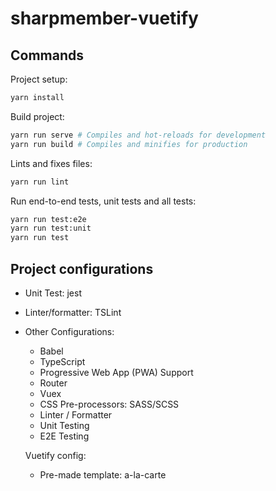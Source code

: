 # sharpmember-vuetify

## Commands

Project setup:

```bash
yarn install
```

Build project:

```bash
yarn run serve # Compiles and hot-reloads for development
yarn run build # Compiles and minifies for production
```

Lints and fixes files:

```bash
yarn run lint
```

Run end-to-end tests, unit tests and all tests:

```bash
yarn run test:e2e
yarn run test:unit
yarn run test
```

## Project configurations

- Unit Test: jest
- Linter/formatter: TSLint
- Other Configurations:
  - Babel
  - TypeScript
  - Progressive Web App (PWA) Support
  - Router
  - Vuex
  - CSS Pre-processors: SASS/SCSS
  - Linter / Formatter
  - Unit Testing
  - E2E Testing

  Vuetify config:

  - Pre-made template: a-la-carte

